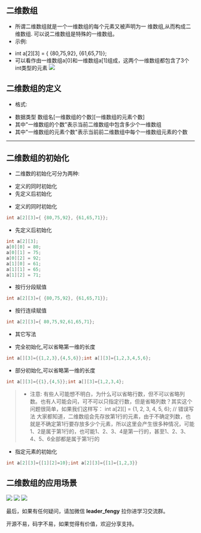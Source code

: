 ## 二维数组

- 所谓二维数组就是一个一维数组的每个元素又被声明为一 维数组,从而构成二维数组. 可以说二维数组是特殊的一维数组。
- 示例: 

+ int a[2][3] = { {80,75,92}, {61,65,71}};
+ 可以看作由一维数组a[0]和一维数组a[1]组成，这两个一维数组都包含了3个int类型的元素 
  ![](https://img-blog.csdnimg.cn/img_convert/c716d53c6b228ea211a524645a5d13a5.png)

## 二维数组的定义

- 格式:

+ 数据类型 数组名[一维数组的个数][一维数组的元素个数]
+ 其中"一维数组的个数"表示当前二维数组中包含多少个一维数组
+ 其中"一维数组的元素个数"表示当前前二维数组中每个一维数组元素的个数

---

## 二维数组的初始化

- 二维数的初始化可分为两种:

+ 定义的同时初始化
+ 先定义后初始化

- 定义的同时初始化

```c
int a[2][3]={ {80,75,92}, {61,65,71}};
```

- 先定义后初始化

```c
int a[2][3];
a[0][0] = 80;
a[0][1] = 75;
a[0][2] = 92;
a[1][0] = 61;
a[1][1] = 65;
a[1][2] = 71;
```

- 按行分段赋值

```c
int a[2][3]={ {80,75,92}, {61,65,71}};
```

- 按行连续赋值

```c
int a[2][3]={ 80,75,92,61,65,71};
```

- 其它写法

+ 完全初始化,可以省略第一维的长度

```c
int a[][3]={{1,2,3},{4,5,6}};int a[][3]={1,2,3,4,5,6};
```

   + 部分初始化,可以省略第一维的长度

```c
int a[][3]={{1},{4,5}};int a[][3]={1,2,3,4};
```

>+ 注意: 有些人可能想不明白，为什么可以省略行数，但不可以省略列数。也有人可能会问，可不可以只指定行数，但是省略列数？其实这个问题很简单，如果我们这样写：
>  int a[2][] = {1, 2, 3, 4, 5, 6}; // 错误写法
>   大家都知道，二维数组会先存放第1行的元素，由于不确定列数，也就是不确定第1行要存放多少个元素，所以这里会产生很多种情况，可能1、2是属于第1行的，也可能1、2、3、4是第一行的，甚至1、2、3、4、5、6全部都是属于第1行的

+ 指定元素的初始化

```c
int a[2][3]={[1][2]=10};int a[2][3]={[1]={1,2,3}}
```

## 二维数组的应用场景

![](https://img-blog.csdnimg.cn/img_convert/f351a6ed231c8a1a5e6379da6816fd1c.png)
![](https://img-blog.csdnimg.cn/img_convert/dd8a18bdb49031d24c98bc311e80ab78.png)
![](https://img-blog.csdnimg.cn/img_convert/dee64b6cb0f5c043402880d0062d2393.png)



最后，如果有任何疑问，请加微信 **leader_fengy** 拉你进学习交流群。

开源不易，码字不易，如果觉得有价值，欢迎分享支持。
